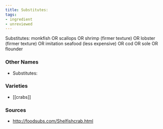 ```yaml
---
title: Substitutes:
tags:
- ingredient
- unreviewed
---
```

Substitutes: monkfish OR scallops OR shrimp (firmer texture) OR lobster (firmer texture) OR imitation seafood (less expensive) OR cod OR sole OR flounder

### Other Names

* Substitutes:

### Varieties

* [[crabs]]

### Sources
* http://foodsubs.com/Shelfishcrab.html
